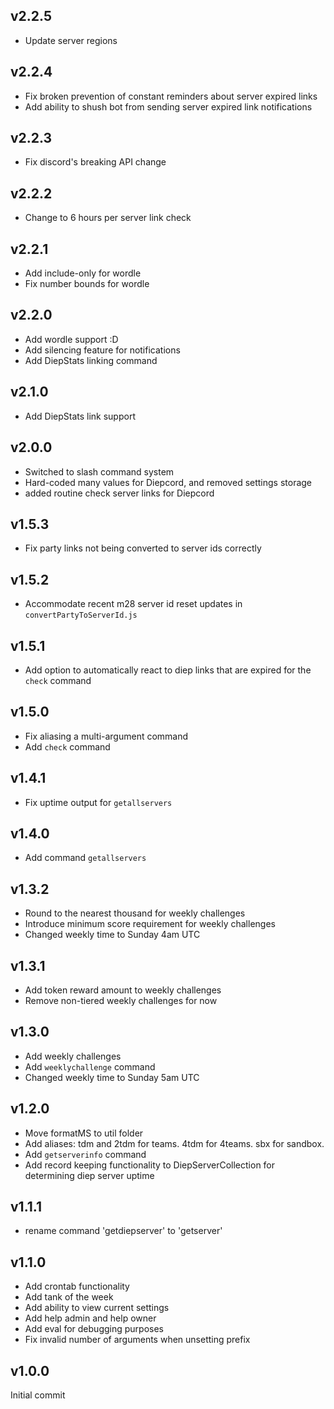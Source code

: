 ## v2.2.5

- Update server regions

## v2.2.4

- Fix broken prevention of constant reminders about server expired links
- Add ability to shush bot from sending server expired link notifications

## v2.2.3

- Fix discord's breaking API change

## v2.2.2

- Change to 6 hours per server link check

## v2.2.1

- Add include-only for wordle
- Fix number bounds for wordle

## v2.2.0

- Add wordle support :D
- Add silencing feature for notifications
- Add DiepStats linking command

## v2.1.0

- Add DiepStats link support

## v2.0.0

- Switched to slash command system
- Hard-coded many values for Diepcord, and removed settings storage
- added routine check server links for Diepcord

## v1.5.3

- Fix party links not being converted to server ids correctly

## v1.5.2

- Accommodate recent m28 server id reset updates in `convertPartyToServerId.js`

## v1.5.1

- Add option to automatically react to diep links that are expired for the `check` command

## v1.5.0

- Fix aliasing a multi-argument command
- Add `check` command

## v1.4.1

- Fix uptime output for `getallservers`

## v1.4.0

- Add command `getallservers`

## v1.3.2

- Round to the nearest thousand for weekly challenges
- Introduce minimum score requirement for weekly challenges
- Changed weekly time to Sunday 4am UTC

## v1.3.1

- Add token reward amount to weekly challenges
- Remove non-tiered weekly challenges for now

## v1.3.0

- Add weekly challenges
- Add `weeklychallenge` command
- Changed weekly time to Sunday 5am UTC

## v1.2.0

- Move formatMS to util folder
- Add aliases: tdm and 2tdm for teams. 4tdm for 4teams. sbx for sandbox.
- Add `getserverinfo` command
- Add record keeping functionality to DiepServerCollection for determining diep server uptime

## v1.1.1

- rename command 'getdiepserver' to 'getserver'

## v1.1.0

- Add crontab functionality
- Add tank of the week
- Add ability to view current settings
- Add help admin and help owner
- Add eval for debugging purposes
- Fix invalid number of arguments when unsetting prefix

## v1.0.0

Initial commit
